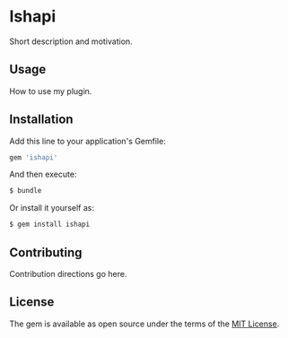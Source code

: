 # Ishapi
Short description and motivation.

## Usage
How to use my plugin.

## Installation
Add this line to your application's Gemfile:

```ruby
gem 'ishapi'
```

And then execute:
```bash
$ bundle
```

Or install it yourself as:
```bash
$ gem install ishapi
```

## Contributing
Contribution directions go here.

## License
The gem is available as open source under the terms of the [MIT License](https://opensource.org/licenses/MIT).
